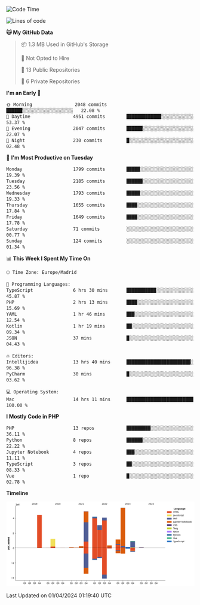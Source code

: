 <!--START_SECTION:waka-->
![Code Time](http://img.shields.io/badge/Code%20Time-115%20hrs%2012%20mins-blue)

![Lines of code](https://img.shields.io/badge/From%20Hello%20World%20I%27ve%20Written-30.1%20million%20lines%20of%20code-blue)

**🐱 My GitHub Data** 

> 📦 1.3 MB Used in GitHub's Storage 
 > 
> 🚫 Not Opted to Hire
 > 
> 📜 13 Public Repositories 
 > 
> 🔑 6 Private Repositories 
 > 
**I'm an Early 🐤** 

```text
🌞 Morning                2048 commits        ██████░░░░░░░░░░░░░░░░░░░   22.08 % 
🌆 Daytime                4951 commits        █████████████░░░░░░░░░░░░   53.37 % 
🌃 Evening                2047 commits        ██████░░░░░░░░░░░░░░░░░░░   22.07 % 
🌙 Night                  230 commits         █░░░░░░░░░░░░░░░░░░░░░░░░   02.48 % 
```
📅 **I'm Most Productive on Tuesday** 

```text
Monday                   1799 commits        █████░░░░░░░░░░░░░░░░░░░░   19.39 % 
Tuesday                  2185 commits        ██████░░░░░░░░░░░░░░░░░░░   23.56 % 
Wednesday                1793 commits        █████░░░░░░░░░░░░░░░░░░░░   19.33 % 
Thursday                 1655 commits        ████░░░░░░░░░░░░░░░░░░░░░   17.84 % 
Friday                   1649 commits        ████░░░░░░░░░░░░░░░░░░░░░   17.78 % 
Saturday                 71 commits          ░░░░░░░░░░░░░░░░░░░░░░░░░   00.77 % 
Sunday                   124 commits         ░░░░░░░░░░░░░░░░░░░░░░░░░   01.34 % 
```


📊 **This Week I Spent My Time On** 

```text
🕑︎ Time Zone: Europe/Madrid

💬 Programming Languages: 
TypeScript               6 hrs 30 mins       ███████████░░░░░░░░░░░░░░   45.87 % 
PHP                      2 hrs 13 mins       ████░░░░░░░░░░░░░░░░░░░░░   15.69 % 
YAML                     1 hr 46 mins        ███░░░░░░░░░░░░░░░░░░░░░░   12.54 % 
Kotlin                   1 hr 19 mins        ██░░░░░░░░░░░░░░░░░░░░░░░   09.34 % 
JSON                     37 mins             █░░░░░░░░░░░░░░░░░░░░░░░░   04.43 % 

🔥 Editors: 
Intellijidea             13 hrs 40 mins      ████████████████████████░   96.38 % 
PyCharm                  30 mins             █░░░░░░░░░░░░░░░░░░░░░░░░   03.62 % 

💻 Operating System: 
Mac                      14 hrs 11 mins      █████████████████████████   100.00 % 
```

**I Mostly Code in PHP** 

```text
PHP                      13 repos            █████████░░░░░░░░░░░░░░░░   36.11 % 
Python                   8 repos             ██████░░░░░░░░░░░░░░░░░░░   22.22 % 
Jupyter Notebook         4 repos             ███░░░░░░░░░░░░░░░░░░░░░░   11.11 % 
TypeScript               3 repos             ██░░░░░░░░░░░░░░░░░░░░░░░   08.33 % 
Vue                      1 repo              █░░░░░░░░░░░░░░░░░░░░░░░░   02.78 % 
```



**Timeline**

![Lines of Code chart](https://raw.githubusercontent.com/danisoronellas/danisoronellas/main/assets/bar_graph.png)


 Last Updated on 01/04/2024 01:19:40 UTC
<!--END_SECTION:waka-->
